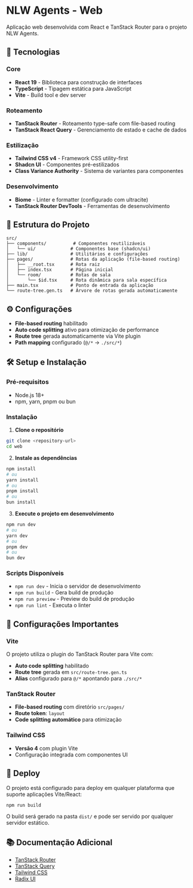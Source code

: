 # NLW Agents - Web

Aplicação web desenvolvida com React e TanStack Router para o projeto NLW Agents.

## 🚀 Tecnologias

### Core

- **React 19** - Biblioteca para construção de interfaces
- **TypeScript** - Tipagem estática para JavaScript
- **Vite** - Build tool e dev server

### Roteamento

- **TanStack Router** - Roteamento type-safe com file-based routing
- **TanStack React Query** - Gerenciamento de estado e cache de dados

### Estilização

- **Tailwind CSS v4** - Framework CSS utility-first
- **Shadcn UI** - Componentes pré-estilizados
- **Class Variance Authority** - Sistema de variantes para componentes

### Desenvolvimento

- **Biome** - Linter e formatter (configurado com ultracite)
- **TanStack Router DevTools** - Ferramentas de desenvolvimento

## 📁 Estrutura do Projeto

```
src/
├── components/          # Componentes reutilizáveis
│   └── ui/             # Componentes base (shadcn/ui)
├── lib/                # Utilitários e configurações
├── pages/              # Rotas da aplicação (file-based routing)
│   ├── __root.tsx      # Rota raiz
│   ├── index.tsx       # Página inicial
│   └── room/           # Rotas de sala
│       └── $id.tsx     # Rota dinâmica para sala específica
├── main.tsx            # Ponto de entrada da aplicação
└── route-tree.gen.ts   # Árvore de rotas gerada automaticamente
```

## ⚙️ Configurações

- **File-based routing** habilitado
- **Auto code splitting** ativo para otimização de performance
- **Route tree** gerada automaticamente via Vite plugin
- **Path mapping** configurado (`@/*` → `./src/*`)

## 🛠️ Setup e Instalação

### Pré-requisitos

- Node.js 18+
- npm, yarn, pnpm ou bun

### Instalação

1. **Clone o repositório**

```bash
git clone <repository-url>
cd web
```

2. **Instale as dependências**

```bash
npm install
# ou
yarn install
# ou
pnpm install
# ou
bun install
```

3. **Execute o projeto em desenvolvimento**

```bash
npm run dev
# ou
yarn dev
# ou
pnpm dev
# ou
bun dev
```

### Scripts Disponíveis

- `npm run dev` - Inicia o servidor de desenvolvimento
- `npm run build` - Gera build de produção
- `npm run preview` - Preview do build de produção
- `npm run lint` - Executa o linter

## 🔧 Configurações Importantes

### Vite

O projeto utiliza o plugin do TanStack Router para Vite com:

- **Auto code splitting** habilitado
- **Route tree** gerada em `src/route-tree.gen.ts`
- **Alias** configurado para `@/*` apontando para `./src/*`

### TanStack Router

- **File-based routing** com diretório `src/pages/`
- **Route token**: `layout`
- **Code splitting automático** para otimização

### Tailwind CSS

- **Versão 4** com plugin Vite
- Configuração integrada com componentes UI

## 🚀 Deploy

O projeto está configurado para deploy em qualquer plataforma que suporte aplicações Vite/React:

```bash
npm run build
```

O build será gerado na pasta `dist/` e pode ser servido por qualquer servidor estático.

## 📚 Documentação Adicional

- [TanStack Router](https://tanstack.com/router)
- [TanStack Query](https://tanstack.com/query)
- [Tailwind CSS](https://tailwindcss.com)
- [Radix UI](https://www.radix-ui.com)
